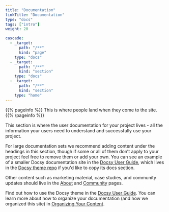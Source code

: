 ```yaml
---
title: "Documentation"
linkTitle: "Documentation"
type: "docs"
tags: ["intro"]
weight: 20

cascade:
  - _target:
      path: "/**"
      kind: "page"
    type: "docs"
  - _target:
      path: "/**"
      kind: "section"
    type: "docs"
  - _target:
      path: "/**"
      kind: "section"
    type: "home"
---
```


{{% pageinfo %}}
This is where people land when they come to the site.
{{% /pageinfo %}}

This section is where the user documentation for your project lives - all the information your users need to understand and successfully use your project.

For large documentation sets we recommend adding content under the headings in this section, though if some or all of them don’t apply to your project feel free to remove them or add your own. You can see an example of a smaller Docsy documentation site in the [Docsy User Guide](https://docsy.dev/docs/), which lives in the [Docsy theme repo](https://github.com/google/docsy/tree/master/userguide) if you'd like to copy its docs section.

Other content such as marketing material, case studies, and community updates should live in the [About](/about/) and [Community](/community/) pages.

Find out how to use the Docsy theme in the [Docsy User Guide](https://docsy.dev/docs/). You can learn more about how to organize your documentation (and how we organized this site) in [Organizing Your Content](https://docsy.dev/docs/best-practices/organizing-content/).
